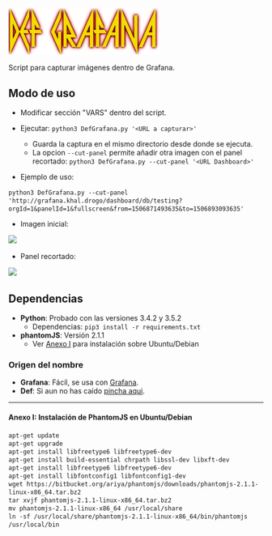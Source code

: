 <img src="./img/defGrafana.png" width="300">


Script para capturar imágenes dentro de Grafana.



## Modo de uso
- Modificar sección "VARS" dentro del script.
- Ejecutar: ```python3 DefGrafana.py '<URL a capturar>'```
  - Guarda la captura en el mismo directorio desde donde se ejecuta.
  - La opcion ```--cut-panel``` permite añadir otra imagen con el panel recortado: ```python3 DefGrafana.py --cut-panel '<URL Dashboard>'```


- Ejemplo de uso:
```
python3 DefGrafana.py --cut-panel 'http://grafana.khal.drogo/dashboard/db/testing?orgId=1&panelId=1&fullscreen&from=1506871493635&to=1506893093635'
```
 - Imagen inicial:

  <img src="./grafImg_171001232338.png" width="300">

 - Panel recortado:

 <img src="./panel_grafImg_171001232338.png" width="300">


## Dependencias
- **Python**: Probado con las versiones 3.4.2 y 3.5.2
  - Dependencias: ```pip3 install -r requirements.txt```
- **phantomJS**: Versión 2.1.1
  - Ver [Anexo I](#anexo-i-instalación-de-phantomjs-en-ubuntudebian) para instalación sobre Ubuntu/Debian






### Origen del nombre
* **Grafana**: Fácil, se usa con [Grafana](https://grafana.com/).
* **Def**: Si aun no has caído [pincha aqui](https://open.spotify.com/album/0IXPDVnECWSt6NFLDlgpoC).


-----

#### Anexo I: Instalación de PhantomJS en Ubuntu/Debian
```
apt-get update
apt-get upgrade
apt-get install libfreetype6 libfreetype6-dev
apt-get install build-essential chrpath libssl-dev libxft-dev
apt-get install libfreetype6 libfreetype6-dev
apt-get install libfontconfig1 libfontconfig1-dev
wget https://bitbucket.org/ariya/phantomjs/downloads/phantomjs-2.1.1-linux-x86_64.tar.bz2
tar xvjf phantomjs-2.1.1-linux-x86_64.tar.bz2
mv phantomjs-2.1.1-linux-x86_64 /usr/local/share
ln -sf /usr/local/share/phantomjs-2.1.1-linux-x86_64/bin/phantomjs /usr/local/bin
```
